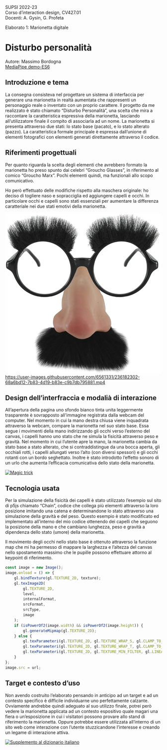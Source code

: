 SUPSI 2022-23  
Corso d’interaction design, CV427.01  
Docenti: A. Gysin, G. Profeta  

Elaborato 1: Marionetta digitale  

# Disturbo personalità
Autore: Massimo Bordogna  
[MediaPipe demo-ES6](https://ixd-supsi.github.io/2023/esempi/mp_hands/es6/1_landmarks)


## Introduzione e tema
La consegna consisteva nel progettare un sistema di interfaccia per generare una marionetta in 
realtà aumentata che rappresenti un personaggio reale o inventato  con un proprio carattere. 
Il progetto da me realizzato è stato chiamato “Disturbo Personalità”, una scelta che mira 
a raccontare la caratteristica espressiva della marionetta, lasciando all’utilizzatore finale 
il compito di associarla ad un nome. 
La marionetta  si presenta attraverso due stati: 
lo stato base (pacato), e lo stato alterato (pazzo). La caratteristica formale principale è 
espressa dall’unione di elementi fotografici con elementi generati direttamente attraverso 
il codice. 


## Riferimenti progettuali
Per quanto riguarda la scelta degli elementi che avrebbero formato la marionetta ho preso 
spunto dai celebri “Groucho Glasses”, in riferimento al comico “Groucho Marx”. Pochi elementi 
quindi, ma funzionali allo scopo comunicativo. 

Ho però effettuato delle modifiche rispetto alla maschera originale: ho deciso di togliere 
naso e sopracciglia ed aggiungere capelli e occhi. In particolare occhi e capelli sono stati 
essenziali per aumentare la differenza caratteriale nei due stati emotivi della marionetta.

[<img src="img_readme/groucho_glasses.jpg" width="500" alt="Magic trick">]()
https://user-images.githubusercontent.com/6561331/236182302-68a6bd12-7b83-4d19-b83e-c9b7db795881.mp4


## Design dell’interfraccia e modalià di interazione
All’apertura della pagina uno sfondo bianco tinta unita leggermente trasparente è sovrapposto all'immagine 
registrata dalla webcam del computer. Nel momento in cui la mano destra chiusa viene inquadrata 
attraverso la webcam, compare la marionetta nel suo stato base. Essa segue i movimenti della mano indirizzando 
gli occhi verso l’esterno del canvas, i capelli hanno uno stato che ne simula la fisicità attraverso peso 
e gravità. Nel momento in cui l’utente apre la mano, la marionetta cambia da stato base a stato 
alterato, che si contraddistingue da una bocca aperta, gli occhiali rotti, i capelli allungati verso l’alto 
(con diversi spessori) e gli occhi rotanti con un bordo seghettato. Inoltre è stato introdotto l’effetto 
sonoro di un urlo che aumenta l’efficacia comunicativa dello stato della marionetta.

[<img src="doc/cards.gif" width="500" alt="Magic trick">]()


## Tecnologia usata
Per la simulazione della fisicità dei capelli è stato utilizzato l’esempio sul sito di p5js chiamato “Chain”, 
codice che collega più elementi attraverso la loro posizione imitando una catena e 
determinandone lo stato attraverso una simulazione della gravità e del peso. Questo esempio è 
stato modificato ed implementato all’interno del mio codice ottenendo dei capelli che seguono 
la posizione della mano e che cambiano lunghezza, peso e gravità a dipendenza dello stato (umore) della marionetta.

Il movimento degli occhi nello stato base è ottenuto attraverso la funzione map che mi ha permesso 
di mappare la larghezza e l’altezza del canvas nello spostamento massimo che le pupille possono 
effettuare attorno al keypoint di riferimento.


```JavaScript
const image = new Image();
image.onload = () => {
	gl.bindTexture(gl.TEXTURE_2D, texture);
	gl.texImage2D(
		gl.TEXTURE_2D,
		level,
		internalFormat,
		srcFormat,
		srcType,
		image
	);
	if (isPowerOf2(image.width) && isPowerOf2(image.height)) {
		gl.generateMipmap(gl.TEXTURE_2D);
	} else {
		gl.texParameteri(gl.TEXTURE_2D, gl.TEXTURE_WRAP_S, gl.CLAMP_TO_EDGE);
		gl.texParameteri(gl.TEXTURE_2D, gl.TEXTURE_WRAP_T, gl.CLAMP_TO_EDGE);
		gl.texParameteri(gl.TEXTURE_2D, gl.TEXTURE_MIN_FILTER, gl.LINEAR);
	}
};
image.src = url;
```

## Target e contesto d’uso
Non avendo costruito l’elaborato pensando in anticipo ad un target e ad un contesto specifico è 
difficile individuarne uno perfettamente calzante. Ovviamente andrebbe quindi adeguato al suo utilizzo 
finale, potrei però vedere la marionetta applicata ad un contesto espositivo quale magari una fiera 
o un’esposizione in cui i visitatori possono provare allo stand di riferimento la marionetta. 
Oppure potrebbe essere utilizzata all’interno di un sito web come interazione con l’utente stuzzicandone 
l’interesse e creando un legame di interazione attiva.

[<img src="doc/munari.jpg" width="300" alt="Supplemento al dizionario italiano">]()
